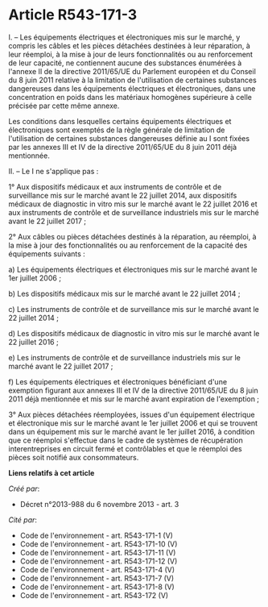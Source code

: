 # Article R543-171-3

I. – Les équipements électriques et électroniques mis sur le marché, y compris les câbles et les pièces détachées destinées à
leur réparation, à leur réemploi, à la mise à jour de leurs fonctionnalités ou au renforcement de leur capacité, ne
contiennent aucune des substances énumérées à l'annexe II de la directive 2011/65/UE du Parlement européen et du Conseil du 8
juin 2011 relative à la limitation de l'utilisation de certaines substances dangereuses dans les équipements électriques et
électroniques, dans une concentration en poids dans les matériaux homogènes supérieure à celle précisée par cette même
annexe.

Les conditions dans lesquelles certains équipements électriques et électroniques sont exemptés de la règle générale de
limitation de l'utilisation de certaines substances dangereuses définie au I sont fixées par les annexes III et IV de la
directive 2011/65/UE du 8 juin 2011 déjà mentionnée.

II. – Le I ne s'applique pas :

1° Aux dispositifs médicaux et aux instruments de contrôle et de surveillance mis sur le marché avant le 22 juillet 2014, aux
dispositifs médicaux de diagnostic in vitro mis sur le marché avant le 22 juillet 2016 et aux instruments de contrôle et de
surveillance industriels mis sur le marché avant le 22 juillet 2017 ;

2° Aux câbles ou pièces détachées destinés à la réparation, au réemploi, à la mise à jour des fonctionnalités ou au
renforcement de la capacité des équipements suivants :

a) Les équipements électriques et électroniques mis sur le marché avant le 1er juillet 2006 ;

b) Les dispositifs médicaux mis sur le marché avant le 22 juillet 2014 ;

c) Les instruments de contrôle et de surveillance mis sur le marché avant le 22 juillet 2014 ;

d) Les dispositifs médicaux de diagnostic in vitro mis sur le marché avant le 22 juillet 2016 ;

e) Les instruments de contrôle et de surveillance industriels mis sur le marché avant le 22 juillet 2017 ;

f) Les équipements électriques et électroniques bénéficiant d'une exemption figurant aux annexes III et IV de la directive
2011/65/UE du 8 juin 2011 déjà mentionnée et mis sur le marché avant expiration de l'exemption ;

3° Aux pièces détachées réemployées, issues d'un équipement électrique et électronique mis sur le marché avant le 1er juillet
2006 et qui se trouvent dans un équipement mis sur le marché avant le 1er juillet 2016, à condition que ce réemploi
s'effectue dans le cadre de systèmes de récupération interentreprises en circuit fermé et contrôlables et que le réemploi des
pièces soit notifié aux consommateurs.

**Liens relatifs à cet article**

_Créé par_:

  - Décret n°2013-988 du 6 novembre 2013 - art. 3

_Cité par_:

  - Code de l'environnement - art. R543-171-1 (V)
  - Code de l'environnement - art. R543-171-10 (V)
  - Code de l'environnement - art. R543-171-11 (V)
  - Code de l'environnement - art. R543-171-12 (V)
  - Code de l'environnement - art. R543-171-4 (V)
  - Code de l'environnement - art. R543-171-7 (V)
  - Code de l'environnement - art. R543-171-8 (V)
  - Code de l'environnement - art. R543-172 (V)
